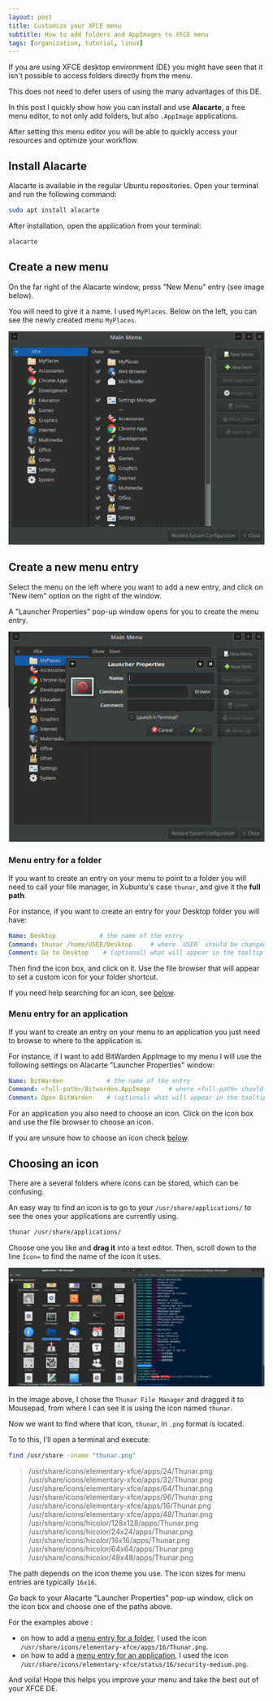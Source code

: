 ```yaml
---
layout: post
title: Customize your XFCE menu
subtitle: How to add folders and AppImages to XFCE menu
tags: [organization, tutorial, linux]
---
```

If you are using XFCE desktop environment (DE) you might have seen that it isn't possible to access folders directly from the menu.

This does not need to defer users of using the many advantages of this DE.

In this post I quickly show how you can install and use **Alacarte**, a free menu editor, to not only add folders, but also `.AppImage` applications.

After setting this menu editor you will be able to quickly access your resources and optimize your workflow.

## Install Alacarte

Alacarte is available in the regular Ubuntu repositories. Open your terminal and run the following command:

```sh
sudo apt install alacarte
```

After installation, open the application from your terminal:

```sh
alacarte
```

## Create a new menu

On the far right of the Alacarte window, press "New Menu" entry (see image below).

You will need to give it a name. I used `MyPlaces`.
Below on the left, you can see the newly created menu `MyPlaces`.

![image-20220314104525583](/assets/img/image-20220314104525583.png)

## Create a new menu entry

Select the menu on the left where you want to add a new entry, and click on "New item" option on the right of the window.

A "Launcher Properties" pop-up window opens for you to create the menu entry.

![image-20220314105004136](/assets/img/image-20220314105004136.png)



### Menu entry for a folder

If you want to create an entry on your menu to point to a folder you will need to call your file manager, in Xubuntu's case `thunar`, and give it the **full path**.

For instance, if you want to create an entry for your Desktop folder you will have:

```yml
Name: Desktop            # the name of the entry
Command: thunar /home/USER/Desktop     # where `USER` should be changed to your username
Comment: Go to Desktop    # (optional) what will appear in the tooltip when you hover your mouse on the entry
```


Then find the icon box, and click on it. Use the file browser that will appear to set a custom icon for your folder shortcut.

If you need help searching for an icon, see [below](#choosing-an-icon).



### Menu entry for an application

If you want to create an entry on your menu to an application you just need to browse to where to the application is.

For instance, if I want to add BitWarden AppImage to my menu I will use the following settings on Alacarte "Launcher Properties" window:

```yml
Name: BitWarden            # the name of the entry
Command: <full-path>/Bitwarden.AppImage     # where <full-path> should be changed to the full path to your application
Comment: Open BitWarden    # (optional) what will appear in the tooltip when you hover your mouse on the entry
```

For an application you also need to choose an icon. Click on the icon box and use the file browser to choose an icon. 

If you are unsure how to choose an icon check [below](#choosing-an-icon).





## Choosing an icon

There are a several folders where icons can be stored, which can be confusing.

An easy way to find an icon is to go to your `/usr/share/applications/` to see the ones your applications are currently using.

```sh
thunar /usr/share/applications/
```

Choose one you like and **drag it** into a text editor. Then, scroll down to the line `Icon=`  to find the name of the icon it uses.

![image-20220314113223728](/assets/img/image-20220314113223728.png)

In the image above, I chose the `Thunar File Manager` and dragged it to Mousepad, from where I can see it is using the icon named `thunar`.

Now we want to find where that icon, `thunar`, in `.png` format is located.

To to this, I'll open a terminal and execute:

```sh
find /usr/share -iname "thunar.png"
```

> /usr/share/icons/elementary-xfce/apps/24/Thunar.png
> /usr/share/icons/elementary-xfce/apps/32/Thunar.png
> /usr/share/icons/elementary-xfce/apps/64/Thunar.png
> /usr/share/icons/elementary-xfce/apps/96/Thunar.png
> /usr/share/icons/elementary-xfce/apps/16/Thunar.png
> /usr/share/icons/elementary-xfce/apps/48/Thunar.png
> /usr/share/icons/hicolor/128x128/apps/Thunar.png
> /usr/share/icons/hicolor/24x24/apps/Thunar.png
> /usr/share/icons/hicolor/16x16/apps/Thunar.png
> /usr/share/icons/hicolor/64x64/apps/Thunar.png
> /usr/share/icons/hicolor/48x48/apps/Thunar.png

The path depends on the icon theme you use. The icon sizes for menu entries are typically `16x16`.

Go back to your Alacarte "Launcher Properties" pop-up window, click on the icon box and choose one of the paths above. 

For the examples above :
* on how to add a [menu entry for a folder](#menu-entry-for-a-folder), I used the icon `/usr/share/icons/elementary-xfce/apps/16/Thunar.png`.
* on how to add a [menu entry for an application](#menu-entry-for-an-application), I used the icon `/usr/share/icons/elementary-xfce/status/16/security-medium.png`.

And voila! Hope this helps you improve your menu and take the best out of your XFCE DE.